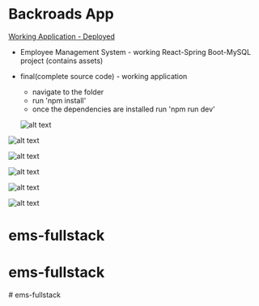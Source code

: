 # Backroads App

[Working Application - Deployed](https://rishabh-backroad-app.netlify.app/)

- Employee Management System - working React-Spring Boot-MySQL project (contains assets)
- final(complete source code) - working application

  - navigate to the folder
  - run 'npm install'
  - once the dependencies are installed run 'npm run dev'

  ![alt text](image.png)

![alt text](image-1.png)

![alt text](image-2.png)

![alt text](image-3.png)

![alt text](image-4.png)

![alt text](image-5.png)
# ems-fullstack
# ems-fullstack
#   e m s - f u l l s t a c k  
 